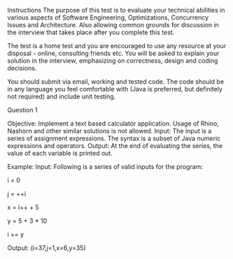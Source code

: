 Instructions
The purpose of this test is to evaluate your technical abilities in various aspects of Software Engineering, Optimizations, Concurrency Issues and Architecture. Also allowing common grounds for discussion in the interview that takes place after you complete this test. 

The test is a home test and you are encouraged to use any resource at your disposal - online, consulting friends etc. You will be asked to explain your solution in the interview, emphasizing on correctness, design and coding decisions. 

You should submit via email, working and tested code. The code should be in any language you feel comfortable with (Java is preferred, but definitely not required) and include unit testing.

Question 1

Objective: Implement a text based calculator application. Usage of Rhino, Nashorn and other similar solutions is not allowed.
Input: The input is a series of assignment expressions. The syntax is a subset of Java numeric expressions and operators.
Output: At the end of evaluating the series, the value of each variable is printed out.

Example:
Input: Following is a series of valid inputs for the program:

i = 0

j = ++i

x = i++ + 5

y = 5 + 3 * 10

i += y

Output: 
(i=37,j=1,x=6,y=35)

